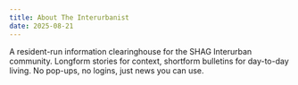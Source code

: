 ```yaml
---
title: About The Interurbanist
date: 2025-08-21
---
```


A resident-run information clearinghouse for the SHAG Interurban community. Longform stories for context, shortform bulletins for day-to-day living. No pop-ups, no logins, just news you can use.
